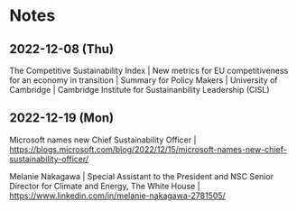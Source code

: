 # Notes

## 2022-12-08 (Thu)

The Competitive Sustainability Index | New metrics for EU competitiveness for an economy in transition | Summary for Policy Makers | University of Cambridge | Cambridge Institute for Sustainanbility Leadership (CISL)

## 2022-12-19 (Mon)

Microsoft names new Chief Sustainability Officer | <https://blogs.microsoft.com/blog/2022/12/15/microsoft-names-new-chief-sustainability-officer/>

Melanie Nakagawa | Special Assistant to the President and NSC Senior Director for Climate and Energy, The White House | <https://www.linkedin.com/in/melanie-nakagawa-2781505/>
